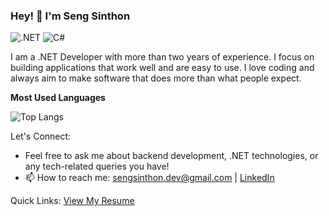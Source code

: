 ### Hey! 👋 I'm Seng Sinthon

![.NET](https://img.shields.io/badge/-.NET-512BD4?style=flat&logo=.net&logoColor=white) ![C#](https://img.shields.io/badge/-C%23-239120?style=flat&logo=c-sharp&logoColor=white)

I am a .NET Developer with more than two years of experience. I focus on building applications that work well and are easy to use. I love coding and always aim to make software that does more than what people expect.


**Most Used Languages**

![Top Langs](https://github-readme-stats.vercel.app/api/top-langs/?username=xinthon\&layout=compact&theme=transparent&hide_border=true&show_icons=true&hide_title=true)


Let's Connect:
- Feel free to ask me about backend development, .NET technologies, or any tech-related queries you have!
- 📫 How to reach me: sengsinthon.dev@gmail.com | [LinkedIn](https://www.linkedin.com/in/seng-sinthon-285905256/)

Quick Links: [View My Resume](https://www.sengsinthon.com/)
